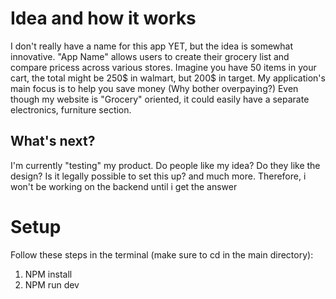 # Idea and how it works
I don't really have a name for this app YET, but the idea is somewhat innovative.
"App Name" allows users to create their grocery list and compare pricess across various stores.  Imagine you have 50 items in your cart, the total might be 250$ in walmart, but 200$ in target. My application's main focus is to help you save money (Why bother overpaying?)
Even though my website is "Grocery" oriented, it could easily have a separate electronics, furniture section.

## What's next?

I'm currently "testing" my product. Do people like my idea? Do they like the design? Is it legally possible to set this up? and much more.
Therefore, i won't be working on the backend until i get the answer

# Setup
Follow these steps in the terminal (make sure to cd in the main directory):

1) NPM install 
2) NPM run dev
